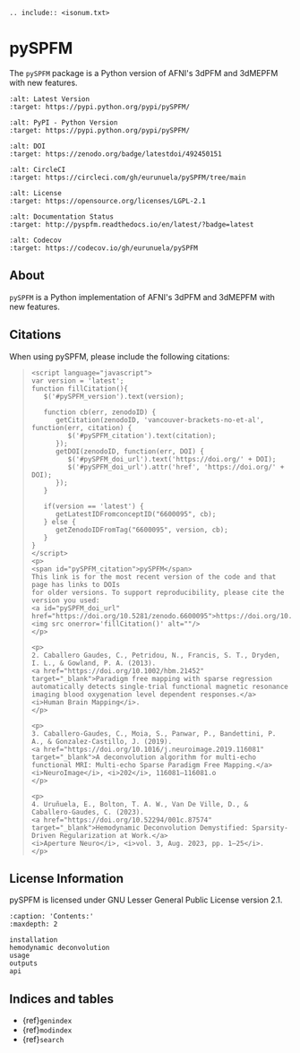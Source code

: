 ```{eval-rst}
.. include:: <isonum.txt>
```

# pySPFM

The `pySPFM` package is a Python version of AFNI's 3dPFM and 3dMEPFM with new features.

```{image} https://img.shields.io/pypi/v/pySPFM.svg
:alt: Latest Version
:target: https://pypi.python.org/pypi/pySPFM/
```

```{image} https://img.shields.io/pypi/pyversions/pySPFM.svg
:alt: PyPI - Python Version
:target: https://pypi.python.org/pypi/pySPFM/
```

```{image} https://zenodo.org/badge/492450151.svg
:alt: DOI
:target: https://zenodo.org/badge/latestdoi/492450151
```

```{image} https://circleci.com/gh/eurunuela/pySPFM/tree/main.svg?style=shield
:alt: CircleCI
:target: https://circleci.com/gh/eurunuela/pySPFM/tree/main
```

```{image} http://img.shields.io/badge/License-LGPL%202.1-blue.svg
:alt: License
:target: https://opensource.org/licenses/LGPL-2.1
```

```{image} https://readthedocs.org/projects/pyspfm/badge/?version=latest
:alt: Documentation Status
:target: http://pyspfm.readthedocs.io/en/latest/?badge=latest
```

```{image} https://codecov.io/gh/eurunuela/pySPFM/branch/main/graph/badge.svg
:alt: Codecov
:target: https://codecov.io/gh/eurunuela/pySPFM
```

## About

`pySPFM` is a Python implementation of AFNI's 3dPFM and 3dMEPFM with new features.

## Citations

When using pySPFM, please include the following citations:

> ```{raw} html
> <script language="javascript">
> var version = 'latest';
> function fillCitation(){
>    $('#pySPFM_version').text(version);
>
>    function cb(err, zenodoID) {
>       getCitation(zenodoID, 'vancouver-brackets-no-et-al', function(err, citation) {
>          $('#pySPFM_citation').text(citation);
>       });
>       getDOI(zenodoID, function(err, DOI) {
>          $('#pySPFM_doi_url').text('https://doi.org/' + DOI);
>          $('#pySPFM_doi_url').attr('href', 'https://doi.org/' + DOI);
>       });
>    }
>
>    if(version == 'latest') {
>       getLatestIDFromconceptID("6600095", cb);
>    } else {
>       getZenodoIDFromTag("6600095", version, cb);
>    }
> }
> </script>
> <p>
> <span id="pySPFM_citation">pySPFM</span>
> This link is for the most recent version of the code and that page has links to DOIs
> for older versions. To support reproducibility, please cite the version you used:
> <a id="pySPFM_doi_url" href="https://doi.org/10.5281/zenodo.6600095">https://doi.org/10.5281/zenodo.6600095</a>
> <img src onerror='fillCitation()' alt=""/>
> </p>
>
> <p>
> 2. Caballero Gaudes, C., Petridou, N., Francis, S. T., Dryden, I. L., & Gowland, P. A. (2013).
> <a href="https://doi.org/10.1002/hbm.21452" target="_blank">Paradigm free mapping with sparse regression automatically detects single-trial functional magnetic resonance imaging blood oxygenation level dependent responses.</a>
> <i>Human Brain Mapping</i>.
> </p>
>
> <p>
> 3. Caballero-Gaudes, C., Moia, S., Panwar, P., Bandettini, P. A., & Gonzalez-Castillo, J. (2019).
> <a href="https://doi.org/10.1016/j.neuroimage.2019.116081" target="_blank">A deconvolution algorithm for multi-echo functional MRI: Multi-echo Sparse Paradigm Free Mapping.</a>
> <i>NeuroImage</i>, <i>202</i>, 116081–116081.o
> </p>
>
> <p>
> 4. Uruñuela, E., Bolton, T. A. W., Van De Ville, D., & Caballero-Gaudes, C. (2023).
> <a href="https://doi.org/10.52294/001c.87574" target="_blank">Hemodynamic Deconvolution Demystified: Sparsity-Driven Regularization at Work.</a>
> <i>Aperture Neuro</i>, <i>vol. 3, Aug. 2023, pp. 1–25</i>.
> </p>
> ```

## License Information

pySPFM is licensed under GNU Lesser General Public License version 2.1.

```{toctree}
:caption: 'Contents:'
:maxdepth: 2

installation
hemodynamic deconvolution
usage
outputs
api
```

## Indices and tables

- {ref}`genindex`
- {ref}`modindex`
- {ref}`search`
